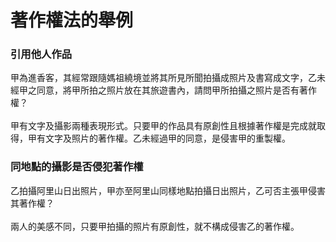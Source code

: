 # 著作權法的舉例

### 引用他人作品

甲為進香客，其經常跟隨媽祖繞境並將其所見所聞拍攝成照片及書寫成文字，乙未經甲之同意，將甲所拍之照片放在其旅遊書內，請問甲所拍攝之照片是否有著作權？\
\
甲有文字及攝影兩種表現形式。只要甲的作品具有原創性且根據著作權是完成就取得，甲有文字及照片的著作權。乙未經過甲的同意，是侵害甲的重製權。

### 同地點的攝影是否侵犯著作權

乙拍攝阿里山日出照片，甲亦至阿里山同樣地點拍攝日出照片，乙可否主張甲侵害其著作權？\
\
兩人的美感不同，只要甲拍攝的照片有原創性，就不構成侵害乙的著作權。
